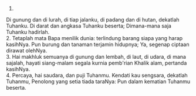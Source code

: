1.
Di gunung dan di lurah, di tiap jalanku,
di padang dan di hutan, dekatlah Tuhanku.
Di darat dan angkasa Tuhanku beserta;
Dimana-mana saja Tuhanku hadirlah.
<br>
2.
Tetaplah mata Bapa menilik dunia:
terlindung barang siapa yang harap kasihNya.
Pun burung dan tanaman terjamin hidupnya;
Ya, segenap ciptaan dirawat olehNya.
<br>
3.
Hai makhluk semuanya di gunung dan lembah,
di laut, di udara, di mana sajalah,
hayati siang-malam segala kurnia
pemb'rian Khalik alam, pertanda kasihNya.
<br>
4.
Percaya, hai saudara, dan puji Tuhanmu.
Kendati kau sengsara, dekatlah Tuhanmu,
Penolong yang setia tiada taraNya:
Pun dalam kematian Tuhanmu beserta.